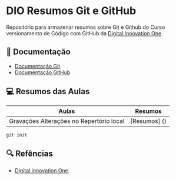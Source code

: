 
# DIO Resumos Git e GitHub

Repositório para armazenar resumos sobre Git e Github do Curso versionamento de Código com GitHub da [Digital Innovation One](https://www.dio.me/).

## 📑 Documentação
- [Documentação Git](https://git-scm.com/doc)
- [Documentação GitHub](https://docs.github.com/)

## 💻 Resumos das Aulas

| Aulas | Resumos |
|-------|----------|
| Gravações Alterações no Repertório local | [Resumos] () |

```
git init
``` 

## 🔍 Refências
- [Digital innovation One]().


